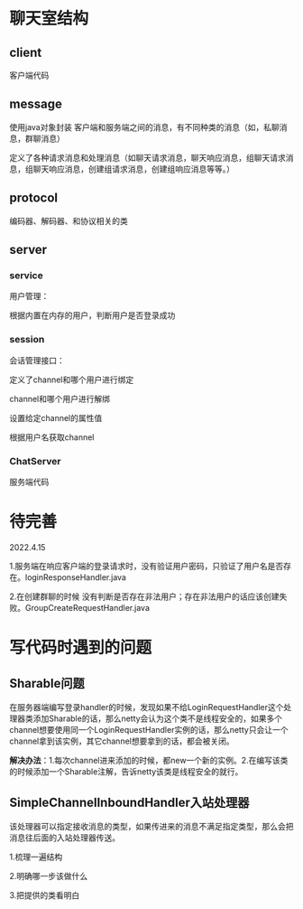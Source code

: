 # 聊天室结构



## client

客户端代码



## message

使用java对象封装 客户端和服务端之间的消息，有不同种类的消息（如，私聊消息，群聊消息）

定义了各种请求消息和处理消息（如聊天请求消息，聊天响应消息，组聊天请求消息，组聊天响应消息，创建组请求消息，创建组响应消息等等。）



## protocol

编码器、解码器、和协议相关的类



## server



### service

用户管理：

根据内置在内存的用户，判断用户是否登录成功





### session

会话管理接口：

定义了channel和哪个用户进行绑定

channel和哪个用户进行解绑

设置给定channel的属性值

根据用户名获取channel



### ChatServer

服务端代码


# 待完善
2022.4.15

1.服务端在响应客户端的登录请求时，没有验证用户密码，只验证了用户名是否存在。loginResponseHandler.java

2.在创建群聊的时候 没有判断是否存在非法用户；存在非法用户的话应该创建失败。GroupCreateRequestHandler.java


# 写代码时遇到的问题

## Sharable问题

在服务器端编写登录handler的时候，发现如果不给LoginRequestHandler这个处理器类添加Sharable的话，那么netty会认为这个类不是线程安全的，如果多个channel想要使用同一个LoginRequestHandler实例的话，那么netty只会让一个channel拿到该实例，其它channel想要拿到的话，都会被关闭。

**解决办法**：1.每次channel进来添加的时候，都new一个新的实例。2.在编写该类的时候添加一个Sharable注解，告诉netty该类是线程安全的就行。




## SimpleChannelInboundHandler入站处理器
该处理器可以指定接收消息的类型，如果传进来的消息不满足指定类型，那么会把消息往后面的入站处理器传送。














1.梳理一遍结构

2.明确哪一步该做什么

3.把提供的类看明白